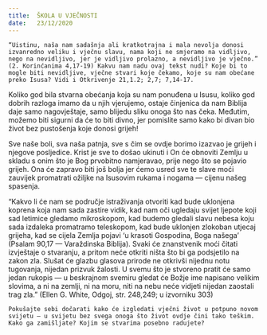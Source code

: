 ```yaml
---
title:  ŠKOLA U VJEČNOSTI
date:   23/12/2020
---
```


`“Uistinu, naša nam sadašnja ali kratkotrajna i mala nevolja donosi izvanredno veliku i vječnu slavu, nama koji ne smjeramo na vidljivo, nego na nevidljivo, jer je vidljivo prolazno, a nevidljivo je vječno.” (2. Korinćanima 4,17-19) Kakvu nam nadu ovaj tekst nudi? Koje bi to mogle biti nevidljive, vječne stvari koje čekamo, koje su nam obećane preko Isusa? Vidi i Otkrivenje 21,1.2; 2,7; 7,14-17.`

Koliko god bila stvarna obećanja koja su nam ponuđena u Isusu, koliko god dobrih razloga imamo da u njih vjerujemo, ostaje činjenica da nam Biblija daje samo nagovještaje, samo blijedu sliku onoga što nas čeka. Međutim, možemo biti sigurni da će to biti divno, jer pomislite samo kako bi divan bio život bez pustošenja koje donosi grijeh!

Sve naše boli, sva naša patnja, sve s čim se ovdje borimo izazvao je grijeh i njegove posljedice. Krist je sve to došao ukinuti i On će obnoviti Zemlju u skladu s onim što je Bog prvobitno namjeravao, prije nego što se pojavio grijeh. Ona će zapravo biti još bolja jer ćemo usred sve te slave moći zauvijek promatrati ožiljke na Isusovim rukama i nogama — cijenu našeg spasenja.

“Kakvo li će nam se područje istraživanja otvoriti kad bude uklonjena koprena koja nam sada zastire vidik, kad nam oči ugledaju svijet ljepote koji sad letimice gledamo mikroskopom, kad budemo gledali slavu nebesa koju sada izdaleka promatramo teleskopom, kad bude uklonjen zlokoban utjecaj grijeha, kad se cijela Zemlja pojavi ‘u krasoti Gospodina, Boga našega’ (Psalam 90,17 — Varaždinska Biblija). Svaki će znanstvenik moći čitati izvještaje o stvaranju, a pritom neće otkriti ništa što bi ga podsjetilo na zakon zla. Slušat će glazbu glasova prirode ne otkrivši nijednu notu tugovanja, nijedan prizvuk žalosti. U svemu što je stvoreno pratit će samo jedan rukopis — u beskrajnom svemiru gledat će Božje ime napisano velikim slovima, a ni na zemlji, ni na moru, niti na nebu neće vidjeti nijedan zaostali trag zla.” (Ellen G. White, Odgoj, str. 248,249; u izvorniku 303)

`Pokušajte sebi dočarati kako će izgledati vječni život u potpuno novom svijetu — u svijetu bez svega onoga što život ovdje čini tako teškim. Kako ga zamišljate? Kojim se stvarima posebno radujete?`